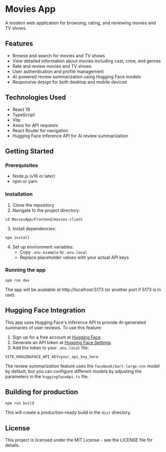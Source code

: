 # Movies App

A modern web application for browsing, rating, and reviewing movies and TV shows.

## Features

- Browse and search for movies and TV shows
- View detailed information about movies including cast, crew, and genres
- Rate and review movies and TV shows
- User authentication and profile management
- AI-powered review summarization using Hugging Face models
- Responsive design for both desktop and mobile devices

## Technologies Used

- React 19
- TypeScript
- Vite
- Axios for API requests
- React Router for navigation
- Hugging Face Inference API for AI review summarization

## Getting Started

### Prerequisites

- Node.js (v16 or later)
- npm or yarn

### Installation

1. Clone the repository
2. Navigate to the project directory:
```
cd MoviesApp/Frontend/movies-client
```
3. Install dependencies:
```
npm install
```
4. Set up environment variables:
   - Copy `.env.example` to `.env.local`
   - Replace placeholder values with your actual API keys

### Running the app

```
npm run dev
```

The app will be available at http://localhost:5173 (or another port if 5173 is in use).

## Hugging Face Integration

This app uses Hugging Face's Inference API to provide AI-generated summaries of user reviews. To use this feature:

1. Sign up for a free account at [Hugging Face](https://huggingface.co/join)
2. Generate an API token at [Hugging Face Settings](https://huggingface.co/settings/tokens)
3. Add the token to your `.env.local` file:
```
VITE_HUGGINGFACE_API_KEY=your_api_key_here
```

The review summarization feature uses the `facebook/bart-large-cnn` model by default, but you can configure different models by adjusting the parameters in the `huggingfaceApi.ts` file.

## Building for production

```
npm run build
```

This will create a production-ready build in the `dist` directory.

## License

This project is licensed under the MIT License - see the LICENSE file for details.

